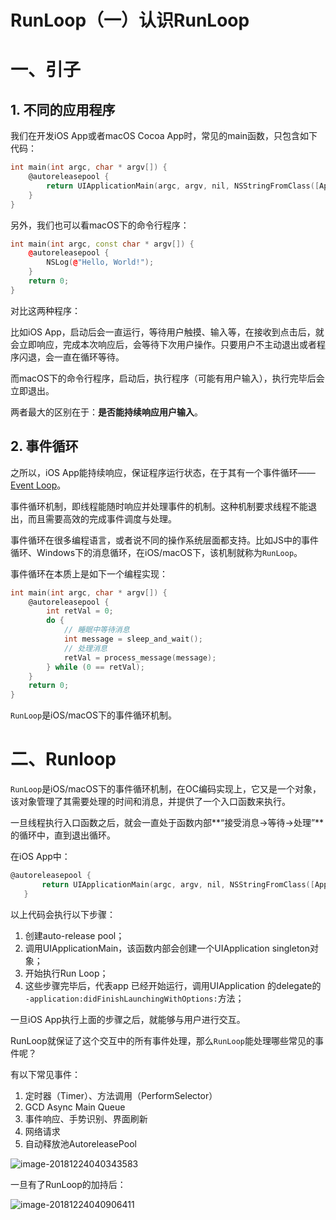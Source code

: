 # RunLoop（一）认识RunLoop

# 一、引子

## 1. 不同的应用程序

我们在开发iOS App或者macOS Cocoa App时，常见的main函数，只包含如下代码：

```objective-c
int main(int argc, char * argv[]) {
    @autoreleasepool {
        return UIApplicationMain(argc, argv, nil, NSStringFromClass([AppDelegate class]));
    }
}
```

另外，我们也可以看macOS下的命令行程序：

```c++
int main(int argc, const char * argv[]) {
    @autoreleasepool {
        NSLog(@"Hello, World!");
    }
    return 0;
}
```

对比这两种程序：

比如iOS App，启动后会一直运行，等待用户触摸、输入等，在接收到点击后，就会立即响应，完成本次响应后，会等待下次用户操作。只要用户不主动退出或者程序闪退，会一直在循环等待。

而macOS下的命令行程序，启动后，执行程序（可能有用户输入），执行完毕后会立即退出。

两者最大的区别在于：**是否能持续响应用户输入**。

## 2. 事件循环

之所以，iOS App能持续响应，保证程序运行状态，在于其有一个事件循环——[Event Loop](https://en.wikipedia.org/wiki/Event_loop)。

事件循环机制，即线程能随时响应并处理事件的机制。这种机制要求线程不能退出，而且需要高效的完成事件调度与处理。

事件循环在很多编程语言，或者说不同的操作系统层面都支持。比如JS中的事件循环、Windows下的消息循环，在iOS/macOS下，该机制就称为`RunLoop`。

事件循环在本质上是如下一个编程实现：

```objective-c
int main(int argc, char * argv[]) {
    @autoreleasepool {
        int retVal = 0;
        do {
            // 睡眠中等待消息
            int message = sleep_and_wait();
            // 处理消息
            retVal = process_message(message);
        } while (0 == retVal);
    }
    return 0;
}
```

`RunLoop`是iOS/macOS下的事件循环机制。

# 二、Runloop

`RunLoop`是iOS/macOS下的事件循环机制，在OC编码实现上，它又是一个对象，该对象管理了其需要处理的时间和消息，并提供了一个入口函数来执行。

一旦线程执行入口函数之后，就会一直处于函数内部**“接受消息->等待->处理”**的循环中，直到退出循环。

在iOS App中：

```objective-c
@autoreleasepool {
       return UIApplicationMain(argc, argv, nil, NSStringFromClass([AppDelegate class]));
   }
```

以上代码会执行以下步骤：

1. 创建auto-release pool；
2. 调用UIApplicationMain，该函数内部会创建一个UIApplication singleton对象；
3. 开始执行Run Loop；
4. 这些步骤完毕后，代表app 已经开始运行，调用UIApplication 的delegate的 `-application:didFinishLaunchingWithOptions:`方法；



一旦iOS App执行上面的步骤之后，就能够与用户进行交互。

RunLoop就保证了这个交互中的所有事件处理，那么`RunLoop`能处理哪些常见的事件呢？

有以下常见事件：

1. 定时器（Timer）、方法调用（PerformSelector）
2. GCD Async Main Queue
3. 事件响应、手势识别、界面刷新
4. 网络请求
5. 自动释放池AutoreleasePool

![image-20181224040343583](https://raw.githubusercontent.com/awanglilong/blog/main/uPic/2018-12-23-200344.png)

一旦有了RunLoop的加持后：

![image-20181224040906411](https://raw.githubusercontent.com/awanglilong/blog/main/uPic/2018-12-23-200907.png)